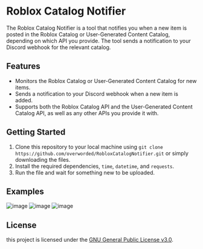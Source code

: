 # Roblox Catalog Notifier

The Roblox Catalog Notifier is a tool that notifies you when a new item is posted in the Roblox Catalog or User-Generated Content Catalog, depending on which API you provide. The tool sends a notification to your Discord webhook for the relevant catalog.

## Features

- Monitors the Roblox Catalog or User-Generated Content Catalog for new items.
- Sends a notification to your Discord webhook when a new item is added.
- Supports both the Roblox Catalog API and the User-Generated Content Catalog API, as well as any other APIs you provide it with.

## Getting Started

1. Clone this repository to your local machine using `git clone https://github.com/overworded/RobloxCatalogNotifier.git` or simply downloading the files.
2. Install the required dependencies, `time`, `datetime`, and `requests`.
4. Run the file and wait for something new to be uploaded.

## Examples
![image](https://user-images.githubusercontent.com/75399033/220198852-0953d40f-68a5-4ae5-b08e-ef63fc51e712.png)
![image](https://user-images.githubusercontent.com/75399033/220198913-fa73ebaa-1eba-438d-af84-307e0ce2e9f3.png)
![image](https://user-images.githubusercontent.com/75399033/220198776-989a3113-b2c0-4dda-bf2b-85f8e8e59f9e.png)


## License

this project is licensed under the [GNU General Public License v3.0](https://opensource.org/license/gpl-3-0/).
